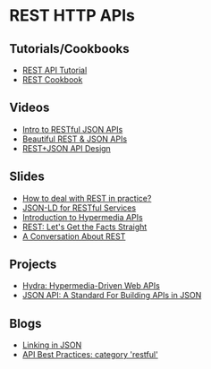 # REST HTTP APIs

## Tutorials/Cookbooks

- [REST API Tutorial](http://www.restapitutorial.com/)
- [REST Cookbook](http://restcookbook.com/Basics/hateoas/)


## Videos

- [Intro to RESTful JSON APIs](https://www.youtube.com/watch?v=jApGMm5SQzs)
- [Beautiful REST & JSON APIs](https://www.youtube.com/watch?v=ItXLn7diNAk)
- [REST+JSON API Design](https://www.youtube.com/watch?v=hdSrT4yjS1g)


## Slides

- [How to deal with REST in
  practice?](https://speakerdeck.com/jaytaph/rest-in-practice-froscon-2012)
- [JSON-LD for RESTful
  Services](http://pt.slideshare.net/lanthaler/jsonld-for-restful-services)
- [Introduction to Hypermedia
  APIs](http://pt.slideshare.net/SmartLogic/intro-to-hypermedia-for-docs)
- [REST: Let's Get the Facts
  Straight](http://pt.slideshare.net/juokaz/rest-lets-get-the-facts-straight-fowa-london)
- [A Conversation About
  REST](http://pt.slideshare.net/notmessenger/a-conversation-about-rest-extended-version)



## Projects

- [Hydra: Hypermedia-Driven Web APIs](www.hydra-cg.com)
- [JSON API: A Standard For Building APIs in JSON](http://jsonapi.org/)


## Blogs

- [Linking in JSON](http://www.mnot.net/blog/2011/11/25/linking_in_json)
- [API Best Practices: category
  'restful'](https://blog.apigee.com/taglist/restful)
